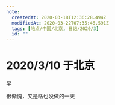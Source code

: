 ```yaml
---
note:
  createdAt: 2020-03-18T12:36:28.494Z
  modifiedAt: 2020-03-22T07:35:46.591Z
  tags: [地点/中国/北京, 日记/2020/3]
  id: ""
---
```


# 2020/3/10 于北京

<!-- @timer "date":"Tue Mar 10 2020 09:14:22 GMT+0800 (CST)" -->

早

<!-- @timer "date":"Tue Mar 10 2020 18:36:14 GMT+0800 (CST)","duration":"about 9 hours" -->

很惭愧，又是啥也没做的一天
